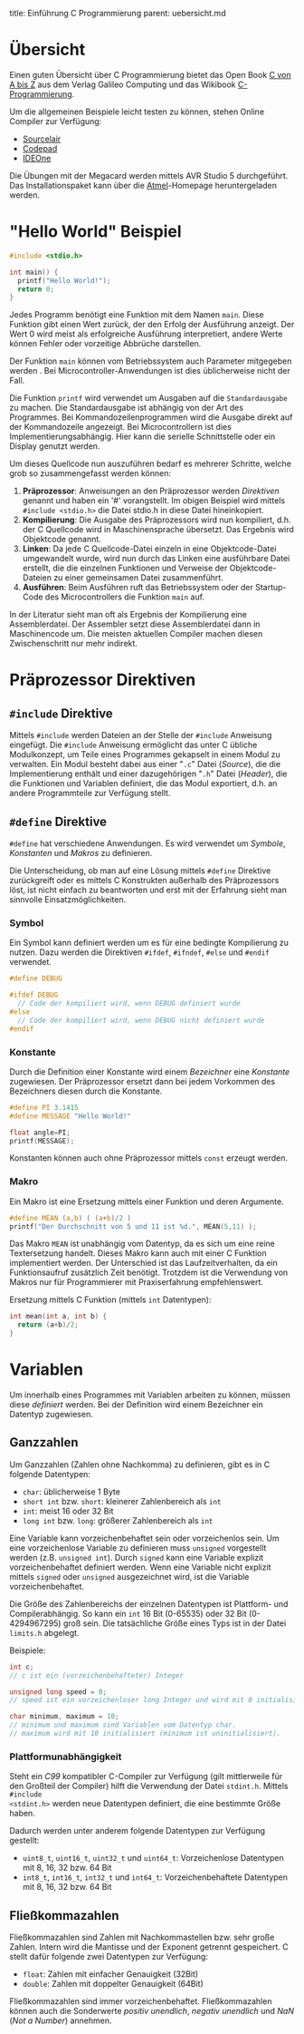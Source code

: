 title: Einführung C Programmierung
parent: uebersicht.md

# Übersicht
Einen guten Übersicht über C Programmierung bietet das Open Book [C von A bis Z](http://openbook.rheinwerk-verlag.de/c_von_a_bis_z/) aus dem Verlag Galileo Computing und das Wikibook [C-Programmierung](https://de.wikibooks.org/wiki/C-Programmierung).

Um die allgemeinen Beispiele leicht testen zu können, stehen Online Compiler zur Verfügung:

* [Sourcelair](https://www.sourcelair.com/home)
* [Codepad](http://codepad.org)
* [IDEOne](http://www.ideone.com)

Die Übungen mit der Megacard werden mittels AVR Studio 5 durchgeführt. Das Installationspaket kann über die [Atmel](http://www.atmel.com/Images/as5installer-full-5.0.1223.exe)-Homepage heruntergeladen werden.

# "Hello World" Beispiel

```c
#include <stdio.h>

int main() {
  printf("Hello World!");
  return 0;
}
```

Jedes Programm benötigt eine Funktion mit dem Namen <code>main</code>. Diese Funktion gibt einen Wert zurück, der den Erfolg der Ausführung anzeigt. Der Wert 0 wird meist als erfolgreiche Ausführung interpretiert, andere Werte können Fehler oder vorzeitige Abbrüche darstellen.

Der Funktion <code>main</code> können vom Betriebssystem auch Parameter mitgegeben werden . Bei Microcontroller-Anwendungen ist dies üblicherweise nicht der Fall.

Die Funktion <code>printf</code> wird verwendet um Ausgaben auf die <code>Standardausgabe</code> zu machen. Die Standardausgabe ist abhängig von der Art des Programmes. Bei Kommandozeilenprogrammen wird die Ausgabe direkt auf der Kommandozeile angezeigt. Bei Microcontrollern ist dies Implementierungsabhängig. Hier kann die serielle Schnittstelle oder ein Display genutzt werden.

Um dieses Quellcode nun auszuführen bedarf es mehrerer Schritte, welche grob so zusammengefasst werden können:

1. **Präprozessor**: Anweisungen an den Präprozessor werden *Direktiven* genannt und haben ein '#' vorangstellt. Im obigen Beispiel wird mittels <code>#include <stdio.h></code> die Datei stdio.h in diese Datei hineinkopiert.
2. **Kompilierung**: Die Ausgabe des Präprozessors wird nun kompiliert, d.h. der C Quellcode wird in Maschinensprache übersetzt. Das Ergebnis wird Objektcode genannt.
3. **Linken**: Da jede C Quellcode-Datei einzeln in eine Objektcode-Datei umgewandelt wurde, wird nun durch das Linken eine ausführbare Datei erstellt, die die einzelnen Funktionen und Verweise der Objektcode-Dateien zu einer gemeinsamen Datei zusammenführt.
4. **Ausführen**: Beim Ausführen ruft das Betriebssystem oder der Startup-Code des Microcontrollers die Funktion <code>main</code> auf.

In der Literatur sieht man oft als Ergebnis der Kompilierung eine Assemblerdatei. Der Assembler setzt diese Assemblerdatei dann in Maschinencode um. Die meisten aktuellen Compiler machen diesen Zwischenschritt nur mehr indirekt.

# Präprozessor Direktiven
## <code>#include</code> Direktive
Mittels <code>#include</code> werden Dateien an der Stelle der <code>#include</code> Anweisung eingefügt. Die <code>#include</code> Anweisung ermöglicht das unter C übliche Modulkonzept, um Teile eines Programmes gekapselt in einem Modul zu verwalten. Ein Modul besteht dabei aus einer "<code>.c</code>" Datei (*Source*), die die Implementierung enthält und einer dazugehörigen "<code>.h</code>" Datei (*Header*), die die Funktionen und Variablen definiert, die das Modul exportiert, d.h. an andere Programmteile zur Verfügung stellt.

## <code>#define</code> Direktive
<code>#define</code> hat verschiedene Anwendungen. Es wird verwendet um *Symbole*, *Konstanten* und *Makros* zu definieren.

Die Unterscheidung, ob man auf eine Lösung mittels <code>#define</code> Direktive zurückgreift oder es mittels C Konstrukten außerhalb des Präprozessors löst, ist nicht einfach zu beantworten und erst mit der Erfahrung sieht man sinnvolle Einsatzmöglichkeiten.

### Symbol
Ein Symbol kann definiert werden um es für eine bedingte Kompilierung zu nutzen. Dazu werden die Direktiven <code>#ifdef</code>, <code>#ifndef</code>, <code>#else</code> und <code>#endif</code> verwendet.

```c
#define DEBUG

#ifdef DEBUG
  // Code der kompiliert wird, wenn DEBUG definiert wurde
#else
  // Code der kompiliert wird, wenn DEBUG nicht definiert wurde
#endif
```

### Konstante
Durch die Definition einer Konstante wird einem *Bezeichner* eine *Konstante* zugewiesen. Der Präprozessor ersetzt dann bei jedem Vorkommen des Bezeichners diesen durch die Konstante.

```c
#define PI 3.1415
#define MESSAGE "Hello World!"

float angle=PI;
printf(MESSAGE);
```

Konstanten können auch ohne Präprozessor mittels <code>const</code> erzeugt werden.

### Makro
Ein Makro ist eine Ersetzung mittels einer Funktion und deren Argumente.

```c
#define MEAN (a,b) ( (a+b)/2 )
printf("Der Durchschnitt von 5 und 11 ist %d.", MEAN(5,11) );
```

Das Makro <code>MEAN</code> ist unabhängig vom Datentyp, da es sich um eine reine Textersetzung handelt. Dieses Makro kann auch mit einer C Funktion implementiert werden. Der Unterschied ist das Laufzeitverhalten, da ein Funktionsaufruf zusätzlich Zeit benötigt. Trotzdem ist die Verwendung von Makros nur für Programmierer mit Praxiserfahrung empfehlenswert.

Ersetzung mittels C Funktion (mittels <code>int</code> Datentypen):

```c
int mean(int a, int b) {
  return (a+b)/2;
}
```

# Variablen
Um innerhalb eines Programmes mit Variablen arbeiten zu können, müssen diese *definiert* werden. Bei der Definition wird einem Bezeichner ein Datentyp zugewiesen.

## Ganzzahlen
Um Ganzzahlen (Zahlen ohne Nachkomma) zu definieren, gibt es in C folgende Datentypen:

* <code>char</code>: üblicherweise 1 Byte
* <code>short int</code> bzw. <code>short</code>: kleinerer Zahlenbereich als <code>int</code>
* <code>int</code>: meist 16 oder 32 Bit
* <code>long int</code> bzw. <code>long</code>: größerer Zahlenbereich als <code>int</code>

Eine Variable kann vorzeichenbehaftet sein oder vorzeichenlos sein. Um eine vorzeichenlose Variable zu definieren muss <code>unsigned</code> vorgestellt werden (z.B. <code>unsigned int</code>). Durch <code>signed</code> kann eine Variable explizit vorzeichenbehaftet definiert werden. Wenn eine Variable nicht explizit mittels <code>signed</code> oder <code>unsigned</code> ausgezeichnet wird, ist die Variable vorzeichenbehaftet.

Die Größe des Zahlenbereichs der einzelnen Datentypen ist Plattform- und Compilerabhängig. So kann ein <code>int</code> 16 Bit (0-65535) oder 32 Bit (0-4294967295) groß sein. Die tatsächliche Größe eines Typs ist in der Datei <code>limits.h</code> abgelegt.

Beispiele:

```c
int c;
// c ist ein (vorzeichenbehafteter) Integer

unsigned long speed = 0;
// speed ist ein vorzeichenloser long Integer und wird mit 0 initialisiert.

char minimum, maximum = 10;
// minimum und maximum sind Variablen vom Datentyp char.
// maximum wird mit 10 initialisiert (minimum ist uninitialisiert).
```

### Plattformunabhängigkeit
Steht ein *C99* kompatibler C-Compiler zur Verfügung (gilt mittlerweile für den Großteil der Compiler) hilft die Verwendung der Datei <code>stdint.h</code>. Mittels <code>#include <stdint.h></code> werden neue Datentypen definiert, die eine bestimmte Größe haben.

Dadurch werden unter anderem folgende Datentypen zur Verfügung gestellt:

* <code>uint8_t</code>, <code>uint16_t</code>, <code>uint32_t</code> und <code>uint64_t</code>: Vorzeichenlose Datentypen mit 8, 16, 32 bzw. 64 Bit
* <code>int8_t</code>, <code>int16_t</code>, <code>int32_t</code> und <code>int64_t</code>: Vorzeichenbehaftete Datentypen mit 8, 16, 32 bzw. 64 Bit

## Fließkommazahlen
Fließkommazahlen sind Zahlen mit Nachkommastellen bzw. sehr große Zahlen. Intern wird die Mantisse und der Exponent getrennt gespeichert. C stellt dafür folgende zwei Datentypen zur Verfügung:

* <code>float</code>: Zahlen mit einfacher Genauigkeit (32Bit)
* <code>double</code>: Zahlen mit doppelter Genauigkeit (64Bit)

Fließkommazahlen sind immer vorzeichenbehaftet. Fließkommazahlen können auch die Sonderwerte *positiv unendlich*, *negativ unendlich* und *NaN* (*Not a Number*) annehmen.
